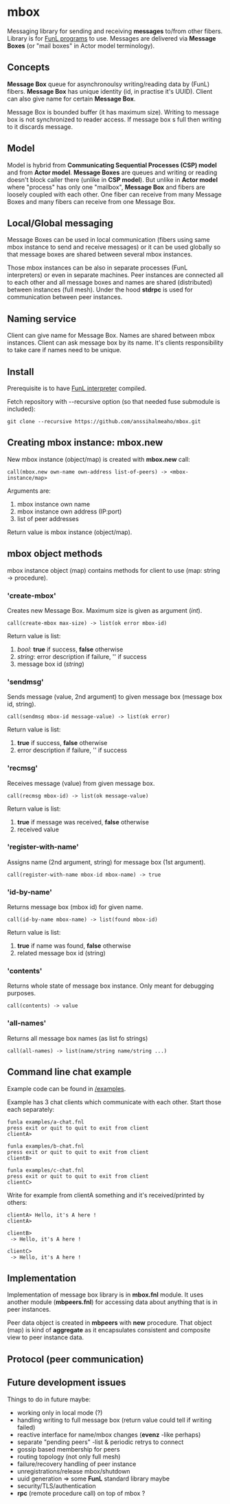 # mbox
Messaging library for sending and receiving **messages** to/from other fibers.
Library is for [FunL programs](https://github.com/anssihalmeaho/funl) to use.
Messages are delivered via **Message Boxes** (or "mail boxes" in Actor model terminology).

## Concepts
**Message Box** queue for asynchronoulsy writing/reading data by (FunL) fibers.
**Message Box** has unique identity (id, in practise it's UUID).
Client can also give name for certain **Message Box**.

Message Box is bounded buffer (it has maximum size). Writing to message box is not
synchronized to reader access. If message box s full then writing to it discards message.

## Model
Model is hybrid from **Communicating Sequential Processes (CSP) model** and from **Actor model**.
**Message Boxes** are queues and writing or reading doesn't block caller there (unlike in **CSP model**).
But unlike in **Actor model** where "process" has only one "mailbox", **Message Box** and fibers
are loosely coupled with each other. One fiber can receive from many Message Boxes and many fibers
can receive from one Message Box.

## Local/Global messaging
Message Boxes can be used in local communication (fibers using same mbox instance to send and receive messages)
or it can be used globally so that message boxes are shared between several mbox instances.

Those mbox instances can be also in separate processes (FunL interpreters) or even in separate machines.
Peer instances are connected all to each other and all message boxes and names are shared (distributed) between instances (full mesh).
Under the hood **stdrpc** is used for communication between peer instances.

## Naming service
Client can give name for Message Box. Names are shared between mbox instances.
Client can ask message box by its name.
It's clients responsibility to take care if names need to be unique.

## Install
Prerequisite is to have [FunL interpreter](https://github.com/anssihalmeaho/funl) compiled.

Fetch repository with --recursive option (so that needed fuse submodule is included):

```
git clone --recursive https://github.com/anssihalmeaho/mbox.git
```

## Creating mbox instance: mbox.new
New mbox instance (object/map) is created with **mbox.new** call:

```
call(mbox.new own-name own-address list-of-peers) -> <mbox-instance/map>
```

Arguments are:

1. mbox instance own name
2. mbox instance own address (IP:port)
3. list of peer addresses

Return value is mbox instance (object/map).

## mbox object methods
mbox instance object (map) contains methods for client to use (map: string -> procedure).

### 'create-mbox'
Creates new Message Box.
Maximum size is given as argument (_int_).

```
call(create-mbox max-size) -> list(ok error mbox-id)
```

Return value is list:

1. _bool_: **true** if success, **false** otherwise
2. _string_: error description if failure, '' if success
3. message box id (_string_)

### 'sendmsg'
Sends message (value, 2nd argument) to given message box (message box id, string).

```
call(sendmsg mbox-id message-value) -> list(ok error)
```

Return value is list:

1. **true** if success, **false** otherwise
2. error description if failure, '' if success

### 'recmsg'
Receives message (value) from given message box.

```
call(recmsg mbox-id) -> list(ok message-value)
```

Return value is list:

1. **true** if message was received, **false** otherwise
2. received value

### 'register-with-name'
Assigns name (2nd argument, string) for message box (1st argument).

```
call(register-with-name mbox-id mbox-name) -> true
```

### 'id-by-name'
Returns message box (mbox id) for given name.

```
call(id-by-name mbox-name) -> list(found mbox-id)
```

Return value is list:

1. **true** if name was found, **false** otherwise
2. related message box id (string)

### 'contents'
Returns whole state of message box instance.
Only meant for debugging purposes.

```
call(contents) -> value
```

### 'all-names'
Returns all message box names (as list fo strings)

```
call(all-names) -> list(name/string name/string ...)
```

## Command line chat example
Example code can be found in [/examples](https://github.com/anssihalmeaho/mbox/tree/main/examples).

Example has 3 chat clients which communicate with each other.
Start those each separately:

```
funla examples/a-chat.fnl
press exit or quit to quit to exit from client
clientA>
```

```
funla examples/b-chat.fnl
press exit or quit to quit to exit from client
clientB>
```

```
funla examples/c-chat.fnl
press exit or quit to quit to exit from client
clientC>
```

Write for example from clientA something and it's received/printed by others:

```
clientA> Hello, it's A here !
clientA>
```

```
clientB>
 -> Hello, it's A here !
```

```
clientC>
 -> Hello, it's A here !
```

## Implementation
Implementation of message box library is in **mbox.fnl** module.
It uses another module (**mbpeers.fnl**) for accessing data about
anything that is in peer instances.

Peer data object is created in **mbpeers** with **new** procedure.
That object (map) is kind of **aggregate** as it encapsulates
consistent and composite view to peer instance data.

## Protocol (peer communication)

## Future development issues
Things to do in future maybe:

* working only in local mode (?)
* handling writing to full message box (return value could tell if writing failed)
* reactive interface for name/mbox changes (**evenz** -like perhaps)
* separate "pending peers" -list & periodic retrys to connect
* gossip based membership for peers
* routing topology (not only full mesh)
* failure/recovery handling of peer instance
* unregistrations/release mbox/shutdown
* uuid generation => some **FunL** standard library maybe
* security/TLS/authentication
* **rpc** (remote procedure call) on top of mbox ?
